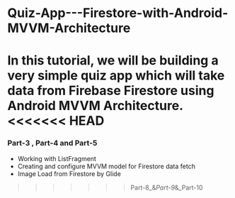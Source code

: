 # Quiz-App---Firestore-with-Android-MVVM-Architecture
In this tutorial, we will be building a very simple quiz app which will take data from Firebase Firestore using Android MVVM Architecture.
<<<<<<< HEAD
=======


### Part-3 , Part-4 and Part-5
* Working with ListFragment
* Creating and configure MVVM model for Firestore data fetch
* Image Load from Firestore by Glide
>>>>>>> Part-8_&_Part-9_&_Part-10
